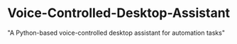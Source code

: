 # Voice-Controlled-Desktop-Assistant
 "A Python-based voice-controlled desktop assistant for automation tasks"
